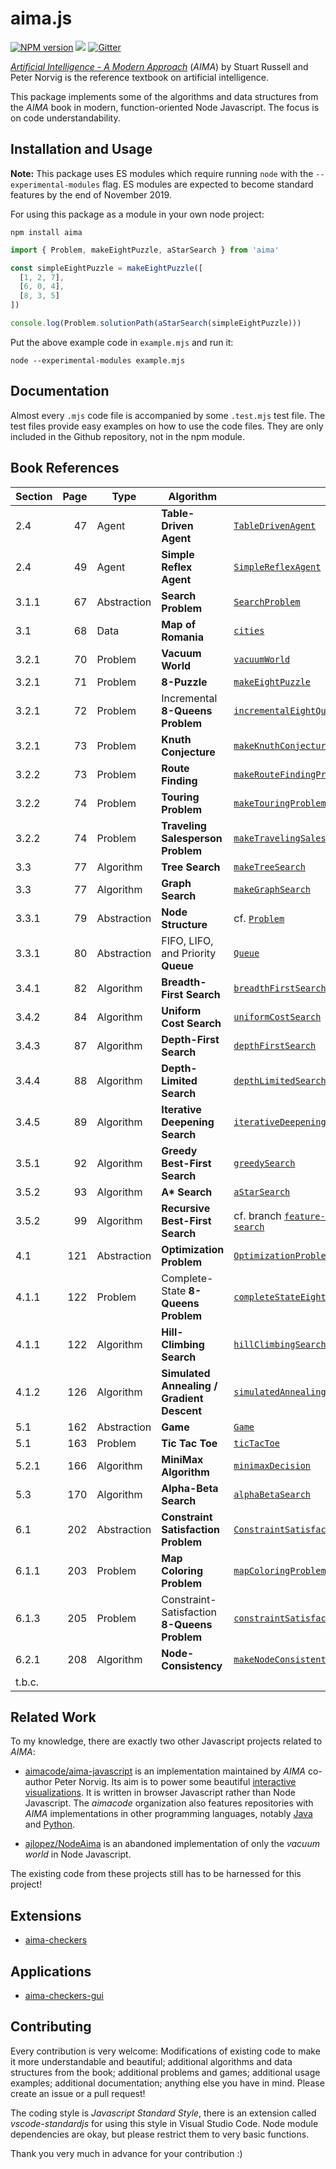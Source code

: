 # aima.js

[![NPM version](https://img.shields.io/npm/v/aima.svg)](https://www.npmjs.com/package/aima)
![](https://github.com/davidpomerenke/aima.js/workflows/Node%20CI/badge.svg)
[![Gitter](https://badges.gitter.im/aima-js/community.svg)](https://gitter.im/aima-js/community?utm_source=badge&utm_medium=badge&utm_campaign=pr-badge)

[*Artificial Intelligence - A Modern Approach*](http://aima.cs.berkeley.edu/) (*AIMA*) by Stuart Russell and Peter Norvig is the reference textbook on artificial intelligence. 

This package implements some of the algorithms and data structures from the *AIMA* book in modern, function-oriented Node Javascript. The focus is on code understandability. 

## Installation and Usage

**Note:** This package uses ES modules which require running `node` with the `--experimental-modules` flag. ES modules are expected to become standard features by the end of November 2019. 

For using this package as a module in your own node project: 

`npm install aima`

```javascript
import { Problem, makeEightPuzzle, aStarSearch } from 'aima'

const simpleEightPuzzle = makeEightPuzzle([
  [1, 2, 7],
  [6, 0, 4],
  [8, 3, 5]
])

console.log(Problem.solutionPath(aStarSearch(simpleEightPuzzle)))
```

Put the above example code in `example.mjs` and run it: 

`node --experimental-modules example.mjs`

## Documentation

Almost every `.mjs` code file is accompanied by some `.test.mjs` test file. The test files provide easy examples on how to use the code files. They are only included in the Github repository, not in the npm module. 

## Book References

Section | Page | Type | Algorithm | File
--- | ---:| --- | --- | ---
2.4 | 47 | Agent | **Table-Driven Agent** | [`TableDrivenAgent`](https://github.com/davidpomerenke/aima.js/blob/master/intelligent-agents/table-driven-agent.mjs)
2.4 | 49 | Agent | **Simple Reflex Agent** | [`SimpleReflexAgent`](https://github.com/davidpomerenke/aima.js/blob/master/intelligent-agents/simple-reflex-agent.mjs)
3.1.1 | 67 | Abstraction | **Search Problem** | [`SearchProblem`](https://github.com/davidpomerenke/aima.js/blob/master/search/search-problem.mjs)
3.1 | 68 | Data | **Map of Romania** | [`cities`](https://github.com/davidpomerenke/aima.js/blob/master/search/search-problems/real-world-problems/cities.mjs)
3.2.1 | 70 | Problem | **Vacuum World** | [`vacuumWorld`](https://github.com/davidpomerenke/aima.js/blob/master/search/search-problems/toy-problems/vacuum-world.mjs)
3.2.1 | 71 | Problem | **8-Puzzle** | [`makeEightPuzzle`](https://github.com/davidpomerenke/aima.js/blob/master/search/search-problems/toy-problems/eight-puzzle.mjs)
3.2.1 | 72 | Problem | Incremental **8-Queens Problem** | [`incrementalEightQueensProblem`](https://github.com/davidpomerenke/aima.js/blob/master/search/search-problems/toy-problems/eight-queens-problem.mjs)
3.2.1 | 73 | Problem | **Knuth Conjecture** | [`makeKnuthConjecture`](https://github.com/davidpomerenke/aima.js/blob/master/search/search-problems/toy-problems/knuth-conjecture.mjs)
3.2.2 | 73 | Problem | **Route Finding** | [`makeRouteFindingProblem`](https://github.com/davidpomerenke/aima.js/blob/master/search/search-problems/real-world-problems/route-finding-problem.mjs)
3.2.2 | 74 | Problem | **Touring Problem** | [`makeTouringProblem`](https://github.com/davidpomerenke/aima.js/blob/master/search/search-problems/real-world-problems/touring-problem.mjs)
3.2.2 | 74 | Problem | **Traveling Salesperson Problem** | [`makeTravelingSalespersonProblem`](https://github.com/davidpomerenke/aima.js/blob/master/search/search-problems/real-world-problems/traveling-salesperson-problem.mjs)
3.3 | 77 | Algorithm | **Tree Search** | [`makeTreeSearch`](https://github.com/davidpomerenke/aima.js/blob/master/search/tree-search.mjs)
3.3 | 77 | Algorithm | **Graph Search** | [`makeGraphSearch`](https://github.com/davidpomerenke/aima.js/blob/master/search/graph-search.mjs)
3.3.1 | 79 | Abstraction | **Node Structure** | cf. [`Problem`](https://github.com/davidpomerenke/aima.js/blob/master/problem.mjs)
3.3.1 | 80 | Abstraction | FIFO, LIFO, and Priority **Queue** | [`Queue`](https://github.com/davidpomerenke/aima.js/blob/master/search/queues/queue.mjs)
3.4.1 | 82 | Algorithm | **Breadth-First Search** | [`breadthFirstSearch`](https://github.com/davidpomerenke/aima.js/blob/master/search/uninformed-search/breadth-first-search.mjs)
3.4.2 | 84 | Algorithm | **Uniform Cost Search** | [`uniformCostSearch`](https://github.com/davidpomerenke/aima.js/blob/master/search/uninformed-search/uniform-cost-search.mjs)
3.4.3 | 87 | Algorithm | **Depth-First Search** | [`depthFirstSearch`](https://github.com/davidpomerenke/aima.js/blob/master/search/uninformed-search/depth-first-search.mjs)
3.4.4 | 88 | Algorithm | **Depth-Limited Search** | [`depthLimitedSearch`](https://github.com/davidpomerenke/aima.js/blob/master/search/uninformed-search/depth-limited-search.mjs)
3.4.5 | 89 | Algorithm | **Iterative Deepening Search** | [`iterativeDeepeningSearch`](https://github.com/davidpomerenke/aima.js/blob/master/search/uninformed-search/iterative-deepening-search.mjs)
3.5.1 | 92 | Algorithm | **Greedy Best-First Search** | [`greedySearch`](https://github.com/davidpomerenke/aima.js/blob/master/search/heuristic-search/greedy-search.mjs)
3.5.2 | 93 | Algorithm | **A\* Search** | [`aStarSearch`](https://github.com/davidpomerenke/aima.js/blob/master/search/heuristic-search/a-star-search.mjs)
3.5.2 | 99 | Algorithm | **Recursive Best-First Search** | cf. branch [`feature-recursive-best-first-search`](https://github.com/davidpomerenke/aima.js/blob/feature-recursive-best-first-search/searching/heuristic-search/recursive-best-first-search.mjs)
4.1 | 121 | Abstraction | **Optimization Problem** | [`OptimizationProblem`](https://github.com/davidpomerenke/aima.js/blob/master/optimization/optimization-problem.mjs)
4.1.1 | 122 | Problem | Complete-State **8-Queens Problem** | [`completeStateEightQueensProblem`](https://github.com/davidpomerenke/aima.js/blob/master/optimization/optimization-problems/eight-queens-problem.mjs)
4.1.1 | 122 | Algorithm | **Hill-Climbing Search** | [`hillClimbingSearch`](https://github.com/davidpomerenke/aima.js/blob/master/optimization/hill-climbing-search.mjs)
4.1.2 | 126 | Algorithm | **Simulated Annealing / Gradient Descent** | [`simulatedAnnealing`](https://github.com/davidpomerenke/aima.js/blob/master/optimization/simulated-annealing.mjs)
5.1 | 162 | Abstraction | **Game** | [`Game`](https://github.com/davidpomerenke/aima.js/blob/master/games/game.mjs)
5.1 | 163 | Problem | **Tic Tac Toe** | [`ticTacToe`](https://github.com/davidpomerenke/aima.js/blob/master/games/games/tic-tac-toe.mjs)
5.2.1 | 166 | Algorithm | **MiniMax Algorithm** | [`minimaxDecision`](https://github.com/davidpomerenke/aima.js/blob/master/games/minimax-decision.mjs)
5.3 | 170 | Algorithm | **Alpha-Beta Search** | [`alphaBetaSearch`](https://github.com/davidpomerenke/aima.js/blob/master/games/alpha-beta-search.mjs)
6.1 | 202 | Abstraction | **Constraint Satisfaction Problem** | [`ConstraintSatisfactionProblem`](https://github.com/davidpomerenke/aima.js/blob/master/constraints/constraint-satisfaction-problem.mjs)
6.1.1 | 203 | Problem | **Map Coloring Problem** | [`mapColoringProblem`](https://github.com/davidpomerenke/aima.js/blob/master/constraints/constraint-satisfaction-problems/map-coloring-problem.mjs)
6.1.3 | 205 | Problem | Constraint-Satisfaction **8-Queens Problem** | [`constraintSatisfactionEightQueensProblem`](https://github.com/davidpomerenke/aima.js/blob/master/constraints/constraint-satisfaction-problems/eight-queens-problem.mjs)
6.2.1 | 208 | Algorithm | **Node-Consistency** | [`makeNodeConsistent`](https://github.com/davidpomerenke/aima.js/blob/master/constraints/node-consistency.mjs)
t.b.c. | | | |


## Related Work

To my knowledge, there are exactly two other Javascript projects related to *AIMA*: 

- [aimacode/aima-javascript](https://github.com/aimacode/aima-javascript) is an implementation maintained by *AIMA* co-author Peter Norvig. Its aim is to power some beautiful [interactive visualizations](http://aimacode.github.io/aima-javascript/). It is written in browser Javascript rather than Node Javascript. The *aimacode* organization also features repositories with *AIMA* implementations in other programming languages, notably [Java](https://github.com/aimacode/aima-java) and [Python](https://github.com/aimacode/aima-python). 

- [ajlopez/NodeAima](https://github.com/ajlopez/NodeAima) is an abandoned implementation of only the *vacuum world* in Node Javascript. 

The existing code from these projects still has to be harnessed for this project! 

## Extensions
- [aima-checkers](https://github.com/davidpomerenke/aima-checkers)

## Applications
- [aima-checkers-gui](https://github.com/davidpomerenke/aima-checkers-gui)

## Contributing

Every contribution is very welcome: Modifications of existing code to make it more understandable and beautiful; additional algorithms and data structures from the book; additional problems and games; additional usage examples; additional documentation; anything else you have in mind. Please create an issue or a pull request! 

The coding style is *Javascript Standard Style*, there is an extension called *vscode-standardjs* for using this style in Visual Studio Code. Node module dependencies are okay, but please restrict them to very basic functions. 

Thank you very much in advance for your contribution :)

